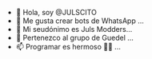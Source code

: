 - 👋 Hola, soy @JULSCITO
- 👀 Me gusta crear bots de WhatsApp ...
- 🌱 Mi seudónimo es Juls Modders...
- 💞️ Pertenezco al grupo de Guedel ...
- 📫 Programar es hermoso 🤙🏻 ...

<!---
JULSCITO/JULSCITO is a ✨ special ✨ repository because its `README.md` (this file) appears on your GitHub profile.
You can click the Preview link to take a look at your changes.
--->
